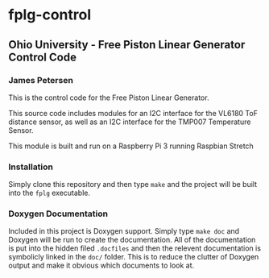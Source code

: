 # fplg-control
## Ohio University - Free Piston Linear Generator Control Code
### James Petersen

This is the control code for the Free Piston Linear Generator.

This source code includes modules for an I2C interface for the VL6180 ToF distance sensor, as well as an I2C interface for the TMP007 Temperature Sensor.

This module is built and run on a Raspberry Pi 3 running Raspbian Stretch <version>

### Installation
Simply clone this repository and then type `make` and the project will be built into the `fplg` executable.

### Doxygen Documentation
Included in this project is Doxygen support. Simply type `make doc` and Doxygen will be run to create the documentation. All of the documentation is put into the hidden filed `.docfiles` and then the relevent documentation is symbolicly linked in the `doc/` folder. This is to reduce the clutter of Doxygen output and make it obvious which documents to look at.
